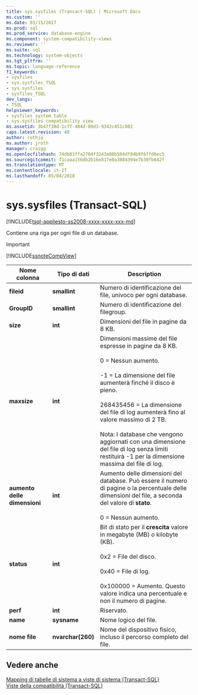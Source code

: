 ```yaml
---
title: sys.sysfiles (Transact-SQL) | Microsoft Docs
ms.custom: ''
ms.date: 03/15/2017
ms.prod: sql
ms.prod_service: database-engine
ms.component: system-compatibility-views
ms.reviewer: ''
ms.suite: sql
ms.technology: system-objects
ms.tgt_pltfrm: ''
ms.topic: language-reference
f1_keywords:
- sysfiles
- sys.sysfiles_TSQL
- sys.sysfiles
- sysfiles_TSQL
dev_langs:
- TSQL
helpviewer_keywords:
- sysfiles system table
- sys.sysfiles compatibility view
ms.assetid: 3b47f38d-1cff-404d-89d3-9342c451c802
caps.latest.revision: 40
author: rothja
ms.author: jroth
manager: craigg
ms.openlocfilehash: 74db81ffa2764f3243a80b504df84b9f6ffd6ec5
ms.sourcegitcommit: f1caaa156db2b16e817e0a3884394e7b30fb642f
ms.translationtype: MT
ms.contentlocale: it-IT
ms.lasthandoff: 05/04/2018
---
```

# <a name="syssysfiles-transact-sql"></a>sys.sysfiles (Transact-SQL)
[!INCLUDE[tsql-appliesto-ss2008-xxxx-xxxx-xxx-md](../../includes/tsql-appliesto-ss2008-xxxx-xxxx-xxx-md.md)]

  Contiene una riga per ogni file di un database.  
  
> [!IMPORTANT]  
>  [!INCLUDE[ssnoteCompView](../../includes/ssnotecompview-md.md)]  
  
|Nome colonna|Tipo di dati|Description|  
|-----------------|---------------|-----------------|  
|**fileid**|**smallint**|Numero di identificazione del file, univoco per ogni database.|  
|**GroupID**|**smallint**|Numero di identificazione del filegroup.|  
|**size**|**int**|Dimensioni del file in pagine da 8 KB.|  
|**maxsize**|**int**|Dimensioni massime del file espresse in pagine da 8 KB.<br /><br /> 0 = Nessun aumento.<br /><br /> -1 = La dimensione del file aumenterà finché il disco è pieno.<br /><br /> 268435456 = La dimensione del file di log aumenterà fino al valore massimo di 2 TB.<br /><br /> Nota: I database che vengono aggiornati con una dimensione del file di log senza limiti restituirà -1 per la dimensione massima del file di log.|  
|**aumento delle dimensioni**|**int**|Aumento delle dimensioni del database. Può essere il numero di pagine o la percentuale delle dimensioni del file, a seconda del valore di **stato**.<br /><br /> 0 = Nessun aumento.|  
|**status**|**int**|Bit di stato per il **crescita** valore in megabyte (MB) o kilobyte (KB).<br /><br /> 0x2 = File del disco.<br /><br /> 0x40 = File di log.<br /><br /> 0x100000 = Aumento. Questo valore indica una percentuale e non il numero di pagine.|  
|**perf**|**int**|Riservato.|  
|**name**|**sysname**|Nome logico del file.|  
|**nome file**|**nvarchar(260)**|Nome del dispositivo fisico, incluso il percorso completo del file.|  
  
## <a name="see-also"></a>Vedere anche  
 [Mapping di tabelle di sistema a viste di sistema &#40;Transact-SQL&#41;](../../relational-databases/system-tables/mapping-system-tables-to-system-views-transact-sql.md)   
 [Viste della compatibilità &#40;Transact-SQL&#41;](~/relational-databases/system-compatibility-views/system-compatibility-views-transact-sql.md)  
  
  
